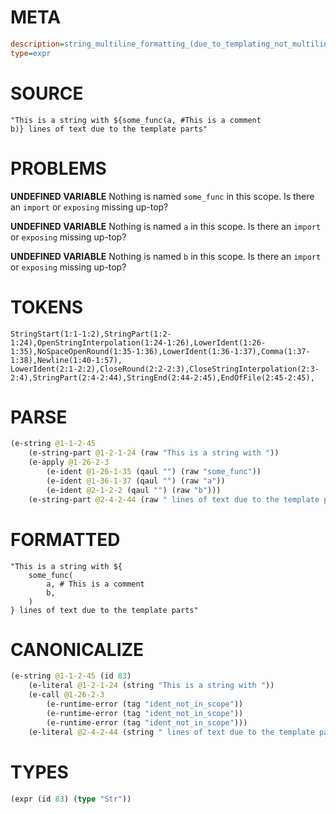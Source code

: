 # META
~~~ini
description=string_multiline_formatting_(due_to_templating_not_multiline_string_literal) (1)
type=expr
~~~
# SOURCE
~~~roc
"This is a string with ${some_func(a, #This is a comment
b)} lines of text due to the template parts"
~~~
# PROBLEMS
**UNDEFINED VARIABLE**
Nothing is named `some_func` in this scope.
Is there an `import` or `exposing` missing up-top?

**UNDEFINED VARIABLE**
Nothing is named `a` in this scope.
Is there an `import` or `exposing` missing up-top?

**UNDEFINED VARIABLE**
Nothing is named `b` in this scope.
Is there an `import` or `exposing` missing up-top?

# TOKENS
~~~zig
StringStart(1:1-1:2),StringPart(1:2-1:24),OpenStringInterpolation(1:24-1:26),LowerIdent(1:26-1:35),NoSpaceOpenRound(1:35-1:36),LowerIdent(1:36-1:37),Comma(1:37-1:38),Newline(1:40-1:57),
LowerIdent(2:1-2:2),CloseRound(2:2-2:3),CloseStringInterpolation(2:3-2:4),StringPart(2:4-2:44),StringEnd(2:44-2:45),EndOfFile(2:45-2:45),
~~~
# PARSE
~~~clojure
(e-string @1-1-2-45
	(e-string-part @1-2-1-24 (raw "This is a string with "))
	(e-apply @1-26-2-3
		(e-ident @1-26-1-35 (qaul "") (raw "some_func"))
		(e-ident @1-36-1-37 (qaul "") (raw "a"))
		(e-ident @2-1-2-2 (qaul "") (raw "b")))
	(e-string-part @2-4-2-44 (raw " lines of text due to the template parts")))
~~~
# FORMATTED
~~~roc
"This is a string with ${
	some_func(
		a, # This is a comment
		b,
	)
} lines of text due to the template parts"
~~~
# CANONICALIZE
~~~clojure
(e-string @1-1-2-45 (id 83)
	(e-literal @1-2-1-24 (string "This is a string with "))
	(e-call @1-26-2-3
		(e-runtime-error (tag "ident_not_in_scope"))
		(e-runtime-error (tag "ident_not_in_scope"))
		(e-runtime-error (tag "ident_not_in_scope")))
	(e-literal @2-4-2-44 (string " lines of text due to the template parts")))
~~~
# TYPES
~~~clojure
(expr (id 83) (type "Str"))
~~~
